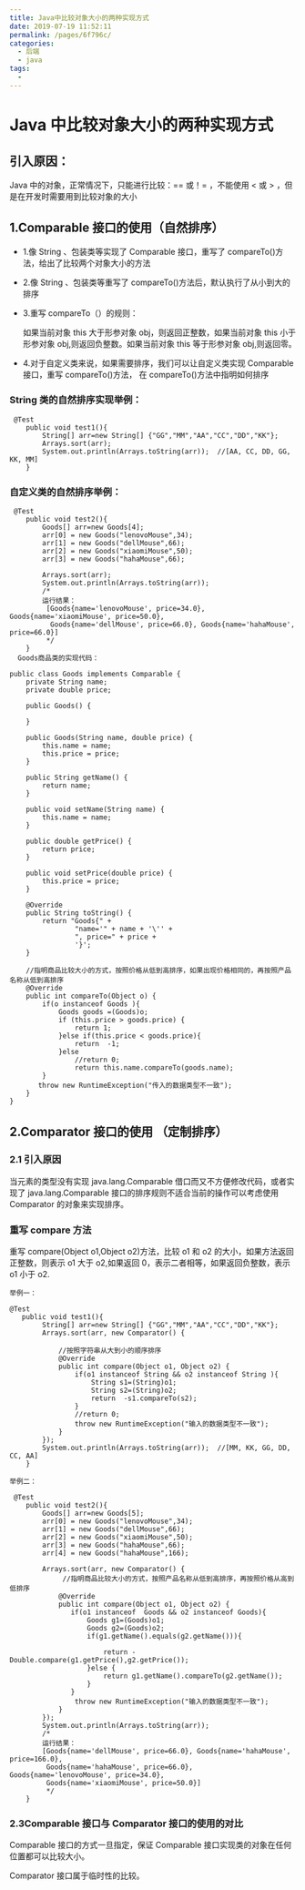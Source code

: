```yaml
---
title: Java中比较对象大小的两种实现方式
date: 2019-07-19 11:52:11
permalink: /pages/6f796c/
categories:
  - 后端
  - java
tags:
  -
---
```


# Java 中比较对象大小的两种实现方式

## 引入原因：

Java 中的对象，正常情况下，只能进行比较：== 或！= ，不能使用 < 或 > ，但是在开发时需要用到比较对象的大小

## 1.Comparable 接口的使用（自然排序）

- 1.像 String 、包装类等实现了 Comparable 接口，重写了 compareTo()方法，给出了比较两个对象大小的方法

- 2.像 String 、包装类等重写了 compareTo()方法后，默认执行了从小到大的排序

- 3.重写 compareTo（）的规则：

  如果当前对象 this 大于形参对象 obj，则返回正整数，如果当前对象 this 小于形参对象 obj,则返回负整数。如果当前对象 this 等于形参对象 obj,则返回零。

- 4.对于自定义类来说，如果需要排序，我们可以让自定义类实现 Comparable 接口，重写 compareTo()方法， 在 compareTo()方法中指明如何排序

### String 类的自然排序实现举例：

```
 @Test
    public void test1(){
        String[] arr=new String[] {"GG","MM","AA","CC","DD","KK"};
        Arrays.sort(arr);
        System.out.println(Arrays.toString(arr));  //[AA, CC, DD, GG, KK, MM]
    }
```

### 自定义类的自然排序举例：　

```
 @Test
    public void test2(){
        Goods[] arr=new Goods[4];
        arr[0] = new Goods("lenovoMouse",34);
        arr[1] = new Goods("dellMouse",66);
        arr[2] = new Goods("xiaomiMouse",50);
        arr[3] = new Goods("hahaMouse",66);

        Arrays.sort(arr);
        System.out.println(Arrays.toString(arr));
        /*
        运行结果：
         [Goods{name='lenovoMouse', price=34.0}, Goods{name='xiaomiMouse', price=50.0},
          Goods{name='dellMouse', price=66.0}, Goods{name='hahaMouse', price=66.0}]
         */
    }
  Goods商品类的实现代码：

public class Goods implements Comparable {
    private String name;
    private double price;

    public Goods() {

    }

    public Goods(String name, double price) {
        this.name = name;
        this.price = price;
    }

    public String getName() {
        return name;
    }

    public void setName(String name) {
        this.name = name;
    }

    public double getPrice() {
        return price;
    }

    public void setPrice(double price) {
        this.price = price;
    }

    @Override
    public String toString() {
        return "Goods{" +
                "name='" + name + '\'' +
                ", price=" + price +
                '}';
    }

    //指明商品比较大小的方式，按照价格从低到高排序，如果出现价格相同的，再按照产品名称从低到高排序
    @Override
    public int compareTo(Object o) {
        if(o instanceof Goods ){
            Goods goods =(Goods)o;
            if (this.price > goods.price) {
                return 1;
            }else if(this.price < goods.price){
                return  -1;
            }else
                //return 0;
                return this.name.compareTo(goods.name);
        }
       throw new RuntimeException("传入的数据类型不一致");
    }
}
```

## 2.Comparator 接口的使用 （定制排序）

### 2.1 引入原因

当元素的类型没有实现 java.lang.Comparable 借口而又不方便修改代码，或者实现了 java.lang.Comparable 接口的排序规则不适合当前的操作可以考虑使用 Comparator 的对象来实现排序。

### 重写 compare 方法

重写 compare(Object o1,Object o2)方法，比较 o1 和 o2 的大小，如果方法返回正整数，则表示 o1 大于 o2,如果返回 0，表示二者相等，如果返回负整数，表示 o1 小于 o2.

```
举例一：

@Test
   public void test1(){
        String[] arr=new String[] {"GG","MM","AA","CC","DD","KK"};
        Arrays.sort(arr, new Comparator() {

            //按照字符串从大到小的顺序排序
            @Override
            public int compare(Object o1, Object o2) {
                if(o1 instanceof String && o2 instanceof String ){
                    String s1=(String)o1;
                    String s2=(String)o2;
                    return  -s1.compareTo(s2);
                }
                //return 0;
                throw new RuntimeException("输入的数据类型不一致");
            }
        });
        System.out.println(Arrays.toString(arr));  //[MM, KK, GG, DD, CC, AA]
    }
```

```
举例二：

 @Test
    public void test2(){
        Goods[] arr=new Goods[5];
        arr[0] = new Goods("lenovoMouse",34);
        arr[1] = new Goods("dellMouse",66);
        arr[2] = new Goods("xiaomiMouse",50);
        arr[3] = new Goods("hahaMouse",66);
        arr[4] = new Goods("hahaMouse",166);

        Arrays.sort(arr, new Comparator() {
             //指明商品比较大小的方式，按照产品名称从低到高排序，再按照价格从高到低排序
            @Override
            public int compare(Object o1, Object o2) {
               if(o1 instanceof  Goods && o2 instanceof Goods){
                   Goods g1=(Goods)o1;
                   Goods g2=(Goods)o2;
                   if(g1.getName().equals(g2.getName())){

                       return -Double.compare(g1.getPrice(),g2.getPrice());
                   }else {
                       return g1.getName().compareTo(g2.getName());
                   }
               }
                throw new RuntimeException("输入的数据类型不一致");
            }
        });
        System.out.println(Arrays.toString(arr));
        /*
        运行结果：
        [Goods{name='dellMouse', price=66.0}, Goods{name='hahaMouse', price=166.0},
         Goods{name='hahaMouse', price=66.0}, Goods{name='lenovoMouse', price=34.0},
         Goods{name='xiaomiMouse', price=50.0}]
         */
    }
```

### 2.3Comparable 接口与 Comparator 接口的使用的对比

Comparable 接口的方式一旦指定，保证 Comparable 接口实现类的对象在任何位置都可以比较大小。

Comparator 接口属于临时性的比较。
